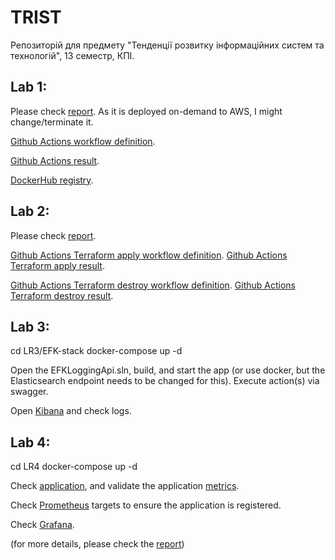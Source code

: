 # TRIST
 Репозиторій для предмету "Тенденції розвитку інформаційних систем та технологій", 13 семестр, КПІ.

## Lab 1:
Please check [report](https://github.com/JokerFunny/TRIST/blob/main/Reports/1.pdf). As it is deployed on-demand to AWS, I might change/terminate it.

[Github Actions workflow definition](https://github.com/JokerFunny/TRIST/blob/main/.github/workflows/docker-image.yml).

[Github Actions result](https://github.com/JokerFunny/TRIST/actions).

[DockerHub registry](https://hub.docker.com/r/joker759/trist-lr1/tags).

## Lab 2:
Please check [report](https://github.com/JokerFunny/TRIST/blob/main/Reports/2.pdf).

[Github Actions Terraform apply workflow definition](https://github.com/JokerFunny/TRIST/blob/main/.github/workflows/terraform.yml).
[Github Actions Terraform apply result](https://github.com/JokerFunny/TRIST/actions/workflows/terraform.yml).

[Github Actions Terraform destroy workflow definition](https://github.com/JokerFunny/TRIST/blob/main/.github/workflows/terraform-destroy.yml).
[Github Actions Terraform destroy result](https://github.com/JokerFunny/TRIST/actions/workflows/terraform-destroy.yml).

## Lab 3:
cd LR3/EFK-stack
docker-compose up -d

Open the EFKLoggingApi.sln, build, and start the app (or use docker, but the Elasticsearch endpoint needs to be changed for this).
Execute action(s) via swagger.

Open [Kibana](http://localhost:5601/) and check logs.

## Lab 4:
cd LR4
docker-compose up -d

Check [application](http://localhost:8080/swagger/index.html), and validate the application [metrics](http://localhost:8080/metrics).

Check [Prometheus](http://localhost:9090/targets) targets to ensure the application is registered.

Check [Grafana](http://localhost:3000/).

(for more details, please check the [report](https://github.com/JokerFunny/TRIST/blob/main/Reports/4.pdf))
